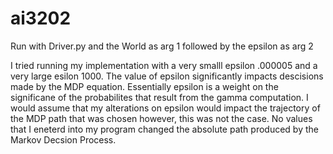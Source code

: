 # ai3202


Run with Driver.py and the World as arg 1 followed by the epsilon as arg 2 

I tried running my implementation with a very smalll epsilon .000005 and a very large esilon 1000. The value of epsilon significantly impacts 
descisions made by the MDP equation. Essentially epsilon is a weight on the significane of the probabilites that result from the gamma computation. 
I would assume that my alterations on epsilon would impact the trajectory of the MDP path that was chosen however, this was not the case. 
No values that I eneterd into my program changed the absolute path produced by the Markov Decsion Process. 
